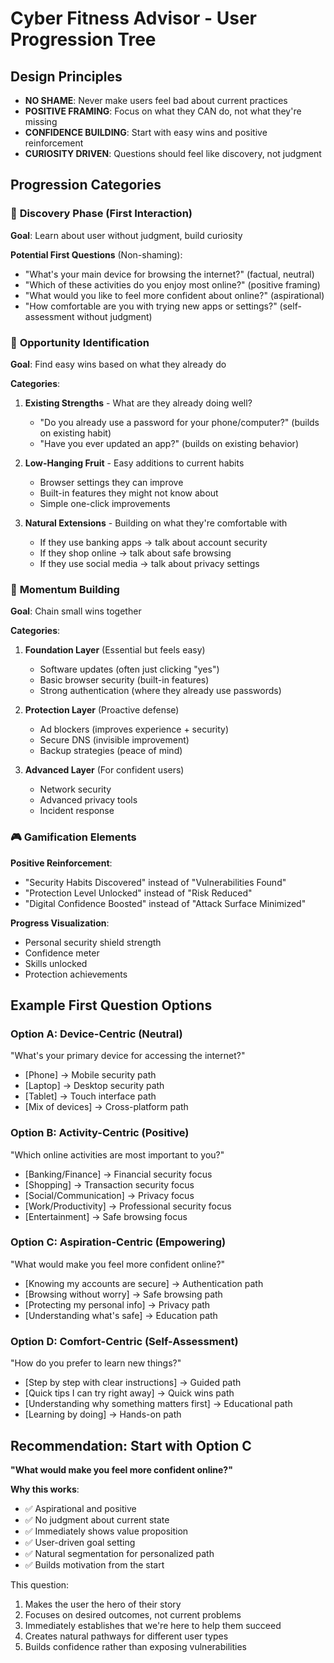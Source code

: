 # Cyber Fitness Advisor - User Progression Tree

## Design Principles
- **NO SHAME**: Never make users feel bad about current practices
- **POSITIVE FRAMING**: Focus on what they CAN do, not what they're missing
- **CONFIDENCE BUILDING**: Start with easy wins and positive reinforcement
- **CURIOSITY DRIVEN**: Questions should feel like discovery, not judgment

## Progression Categories

### 🌱 **Discovery Phase** (First Interaction)
**Goal**: Learn about user without judgment, build curiosity

**Potential First Questions** (Non-shaming):
- "What's your main device for browsing the internet?" (factual, neutral)
- "Which of these activities do you enjoy most online?" (positive framing)
- "What would you like to feel more confident about online?" (aspirational)
- "How comfortable are you with trying new apps or settings?" (self-assessment without judgment)

### 🎯 **Opportunity Identification** 
**Goal**: Find easy wins based on what they already do

**Categories**:
1. **Existing Strengths** - What are they already doing well?
   - "Do you already use a password for your phone/computer?" (builds on existing habit)
   - "Have you ever updated an app?" (builds on existing behavior)

2. **Low-Hanging Fruit** - Easy additions to current habits
   - Browser settings they can improve
   - Built-in features they might not know about
   - Simple one-click improvements

3. **Natural Extensions** - Building on what they're comfortable with
   - If they use banking apps → talk about account security
   - If they shop online → talk about safe browsing
   - If they use social media → talk about privacy settings

### 🚀 **Momentum Building**
**Goal**: Chain small wins together

**Categories**:
1. **Foundation Layer** (Essential but feels easy)
   - Software updates (often just clicking "yes")
   - Basic browser security (built-in features)
   - Strong authentication (where they already use passwords)

2. **Protection Layer** (Proactive defense)
   - Ad blockers (improves experience + security)
   - Secure DNS (invisible improvement)
   - Backup strategies (peace of mind)

3. **Advanced Layer** (For confident users)
   - Network security
   - Advanced privacy tools
   - Incident response

### 🎮 **Gamification Elements**

**Positive Reinforcement**:
- "Security Habits Discovered" instead of "Vulnerabilities Found"
- "Protection Level Unlocked" instead of "Risk Reduced"
- "Digital Confidence Boosted" instead of "Attack Surface Minimized"

**Progress Visualization**:
- Personal security shield strength
- Confidence meter
- Skills unlocked
- Protection achievements

## Example First Question Options

### Option A: Device-Centric (Neutral)
"What's your primary device for accessing the internet?"
- [Phone] → Mobile security path
- [Laptop] → Desktop security path  
- [Tablet] → Touch interface path
- [Mix of devices] → Cross-platform path

### Option B: Activity-Centric (Positive)
"Which online activities are most important to you?"
- [Banking/Finance] → Financial security focus
- [Shopping] → Transaction security focus
- [Social/Communication] → Privacy focus
- [Work/Productivity] → Professional security focus
- [Entertainment] → Safe browsing focus

### Option C: Aspiration-Centric (Empowering)
"What would make you feel more confident online?"
- [Knowing my accounts are secure] → Authentication path
- [Browsing without worry] → Safe browsing path
- [Protecting my personal info] → Privacy path
- [Understanding what's safe] → Education path

### Option D: Comfort-Centric (Self-Assessment)
"How do you prefer to learn new things?"
- [Step by step with clear instructions] → Guided path
- [Quick tips I can try right away] → Quick wins path
- [Understanding why something matters first] → Educational path
- [Learning by doing] → Hands-on path

## Recommendation: Start with Option C
**"What would make you feel more confident online?"**

**Why this works**:
- ✅ Aspirational and positive
- ✅ No judgment about current state
- ✅ Immediately shows value proposition
- ✅ User-driven goal setting
- ✅ Natural segmentation for personalized path
- ✅ Builds motivation from the start

This question:
1. Makes the user the hero of their story
2. Focuses on desired outcomes, not current problems
3. Immediately establishes that we're here to help them succeed
4. Creates natural pathways for different user types
5. Builds confidence rather than exposing vulnerabilities
